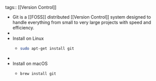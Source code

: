 tags:: [[Version Control]]

- Git is a [[FOSS]] distributed [[Version Control]] system designed to handle everything from small to very large projects with speed and efficiency.
-
- Install on Linux
	- ```bash
	  sudo apt-get install git
	  ```
-
- Install on macOS
	- ```bash
	  brew install git
	  ```